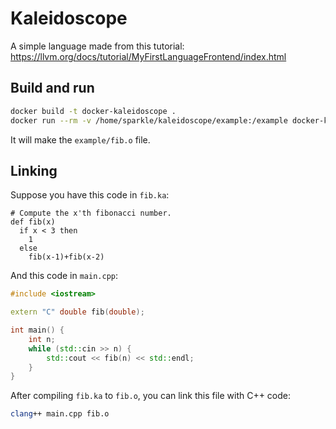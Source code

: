# Kaleidoscope

A simple language made from this tutorial: https://llvm.org/docs/tutorial/MyFirstLanguageFrontend/index.html

## Build and run
```bash
docker build -t docker-kaleidoscope .
docker run --rm -v /home/sparkle/kaleidoscope/example:/example docker-kaleidoscope /example/fib.ka
```
It will make the `example/fib.o` file.

## Linking
Suppose you have this code in `fib.ka`:
```
# Compute the x'th fibonacci number.
def fib(x)
  if x < 3 then
    1
  else
    fib(x-1)+fib(x-2)
```

And this code in `main.cpp`:
```cpp
#include <iostream>

extern "C" double fib(double);

int main() {
    int n;
    while (std::cin >> n) {
        std::cout << fib(n) << std::endl;
    }
}
```

After compiling `fib.ka` to `fib.o`, you can link this file with C++ code:
```bash
clang++ main.cpp fib.o
```
